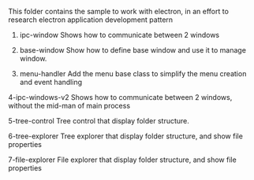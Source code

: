 This folder contains the sample to work with electron, in an effort to research electron application development pattern

1. ipc-window
Shows how to communicate between 2 windows

2. base-window
Show how to define base window and use it to manage window.

3. menu-handler
Add the menu base class to simplify the menu creation and event handling

4-ipc-windows-v2
Shows how to communicate between 2 windows, without the mid-man of main process

5-tree-control
Tree control that display folder structure.

6-tree-explorer
Tree explorer that display folder structure, and show file properties

7-file-explorer
File explorer that display folder structure, and show file properties
